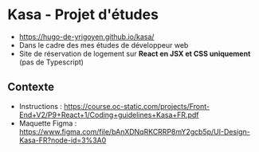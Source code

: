 # Kasa - Projet d'études

- https://hugo-de-yrigoyen.github.io/kasa/
- Dans le cadre des mes études de développeur web
- Site de réservation de logement sur **React en JSX et CSS uniquement** (pas de Typescript)

## Contexte

- Instructions :
  https://course.oc-static.com/projects/Front-End+V2/P9+React+1/Coding+guidelines+Kasa+FR.pdf
- Maquette Figma :
  https://www.figma.com/file/bAnXDNqRKCRRP8mY2gcb5p/UI-Design-Kasa-FR?node-id=3%3A0